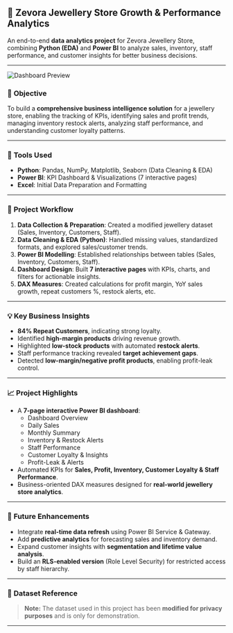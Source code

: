 ## 💎 Zevora Jewellery Store Growth & Performance Analytics  

An end-to-end **data analytics project** for Zevora Jewellery Store, combining **Python (EDA)** and **Power BI** to analyze sales, inventory, staff performance, and customer insights for better business decisions.  

---
![Dashboard Preview](https://raw.githubusercontent.com/Jay-Malvi/Zevora-Jewellery-Data-Analysis/main/Dashboard%20Img/Dashboard.gif)

### 🎯 **Objective**
To build a **comprehensive business intelligence solution** for a jewellery store, enabling the tracking of KPIs, identifying sales and profit trends, managing inventory restock alerts, analyzing staff performance, and understanding customer loyalty patterns.  

---

### 🧰 **Tools Used**
- **Python**: Pandas, NumPy, Matplotlib, Seaborn (Data Cleaning & EDA)  
- **Power BI**: KPI Dashboard & Visualizations (7 interactive pages)  
- **Excel**: Initial Data Preparation and Formatting  

---

### 🔄 **Project Workflow**
1. **Data Collection & Preparation**: Created a modified jewellery dataset (Sales, Inventory, Customers, Staff).  
2. **Data Cleaning & EDA (Python)**: Handled missing values, standardized formats, and explored sales/customer trends.  
3. **Power BI Modelling**: Established relationships between tables (Sales, Inventory, Customers, Staff).  
4. **Dashboard Design**: Built **7 interactive pages** with KPIs, charts, and filters for actionable insights.  
5. **DAX Measures**: Created calculations for profit margin, YoY sales growth, repeat customers %, restock alerts, etc.  

---

### 💡 **Key Business Insights**
- **84% Repeat Customers**, indicating strong loyalty.  
- Identified **high-margin products** driving revenue growth.  
- Highlighted **low-stock products** with automated **restock alerts**.  
- Staff performance tracking revealed **target achievement gaps**.  
- Detected **low-margin/negative profit products**, enabling profit-leak control.  

---

### 📈 **Project Highlights**
- A **7-page interactive Power BI dashboard**:  
  - Dashboard Overview  
  - Daily Sales  
  - Monthly Summary  
  - Inventory & Restock Alerts  
  - Staff Performance  
  - Customer Loyalty & Insights  
  - Profit-Leak & Alerts  
- Automated KPIs for **Sales, Profit, Inventory, Customer Loyalty & Staff Performance**.  
- Business-oriented DAX measures designed for **real-world jewellery store analytics**.  

---

### 🚀 **Future Enhancements**
- Integrate **real-time data refresh** using Power BI Service & Gateway.  
- Add **predictive analytics** for forecasting sales and inventory demand.  
- Expand customer insights with **segmentation and lifetime value analysis**.  
- Build an **RLS-enabled version** (Role Level Security) for restricted access by staff hierarchy.  

---

### 📂 **Dataset Reference**
> **Note:** The dataset used in this project has been **modified for privacy purposes** and is only for demonstration.  

---
